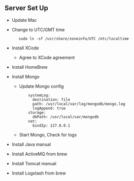 ## Server Set Up 

- Update Mac
- Change to UTC/GMT time 

         sudo ln -sf /usr/share/zoneinfo/UTC /etc/localtime
         
- Install XCode
  - Agree to XCode agreement
- Install HomeBrew
- Install Mongo
  - Update Mongo config
  
        	systemLog:
        	  destination: file
        	  path: /usr/local/var/log/mongodb/mongo.log
        	  logAppend: true
        	storage:
        	  dbPath: /usr/local/var/mongodb
        	net:
        	  bindIp: 127.0.0.1

  - Start Mongo, Check for logs 
- Install Java manual
- Install ActiveMQ from brew
- Install Tomcat manual
- Install Logstash from brew


